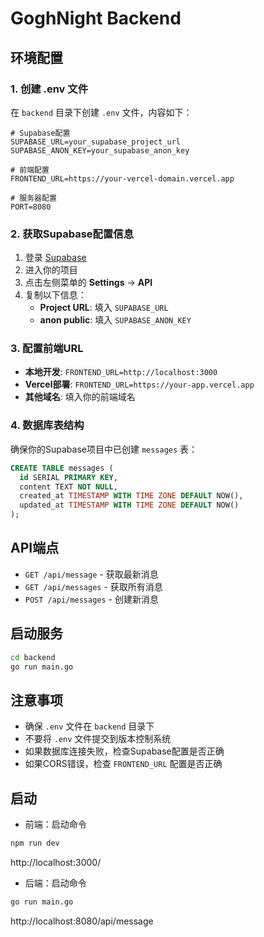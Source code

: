 # GoghNight Backend

## 环境配置

### 1. 创建 .env 文件

在 `backend` 目录下创建 `.env` 文件，内容如下：

```env
# Supabase配置
SUPABASE_URL=your_supabase_project_url
SUPABASE_ANON_KEY=your_supabase_anon_key

# 前端配置
FRONTEND_URL=https://your-vercel-domain.vercel.app

# 服务器配置
PORT=8080
```

### 2. 获取Supabase配置信息

1. 登录 [Supabase](https://supabase.com)
2. 进入你的项目
3. 点击左侧菜单的 **Settings** → **API**
4. 复制以下信息：
   - **Project URL**: 填入 `SUPABASE_URL`
   - **anon public**: 填入 `SUPABASE_ANON_KEY`

### 3. 配置前端URL

- **本地开发**: `FRONTEND_URL=http://localhost:3000`
- **Vercel部署**: `FRONTEND_URL=https://your-app.vercel.app`
- **其他域名**: 填入你的前端域名

### 4. 数据库表结构

确保你的Supabase项目中已创建 `messages` 表：

```sql
CREATE TABLE messages (
  id SERIAL PRIMARY KEY,
  content TEXT NOT NULL,
  created_at TIMESTAMP WITH TIME ZONE DEFAULT NOW(),
  updated_at TIMESTAMP WITH TIME ZONE DEFAULT NOW()
);
```

## API端点

- `GET /api/message` - 获取最新消息
- `GET /api/messages` - 获取所有消息
- `POST /api/messages` - 创建新消息

## 启动服务

```bash
cd backend
go run main.go
```

## 注意事项

- 确保 `.env` 文件在 `backend` 目录下
- 不要将 `.env` 文件提交到版本控制系统
- 如果数据库连接失败，检查Supabase配置是否正确
- 如果CORS错误，检查 `FRONTEND_URL` 配置是否正确

## 启动

- 前端：启动命令
```bash
npm run dev
```
http://localhost:3000/

- 后端：启动命令
```bash
go run main.go
```
http://localhost:8080/api/message